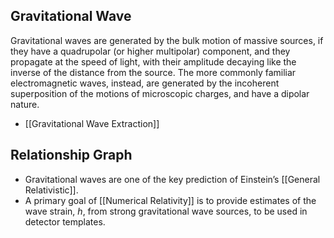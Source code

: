 ## Gravitational Wave

Gravitational waves are generated by the bulk motion of massive sources, if they have a quadrupolar (or higher multipolar) component, and they propagate at the speed of light, with their amplitude decaying like the inverse of the distance from the source. The more commonly familiar electromagnetic waves, instead, are generated by the incoherent superposition of the motions of microscopic charges, and have a dipolar nature.


- [[Gravitational Wave Extraction]]

## Relationship Graph

- Gravitational waves are one of the key prediction of Einstein’s [[General Relativistic]]. 
- A primary goal of [[Numerical Relativity]] is to provide estimates of the wave strain, $h$, from strong gravitational wave sources, to be used in detector templates.


